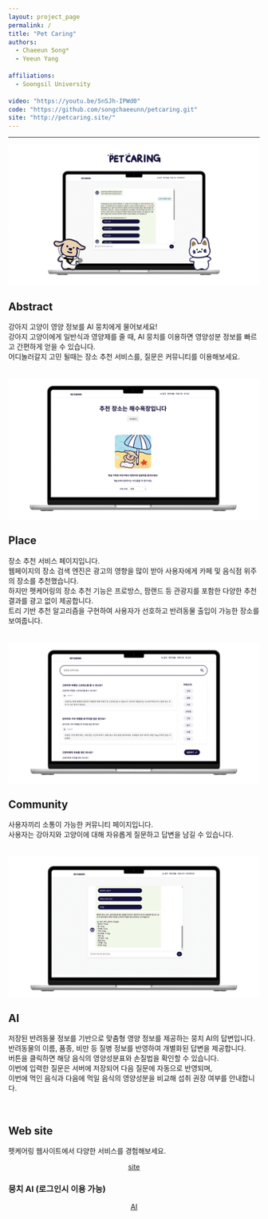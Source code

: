 ```yaml
---
layout: project_page
permalink: /
title: "Pet Caring"
authors:
  - Chaeeun Song*
  - Yeeun Yang
    
affiliations:
  - Soongsil University

video: "https://youtu.be/5nSJh-IPWd0"
code: "https://github.com/songchaeeunn/petcaring.git"
site: "http://petcaring.site/"
---
```


<body>
  <hr>
  <img src = "images/mainIMG.png" alt = "Example 001" style="display: block; margin: auto;">
</body>


<!-- Using HTML to center the abstract -->
<div class="columns is-centered has-text-centered">
  <div class="column is-four-fifths">
    <h2>Abstract</h2>
    <div class="has-text-centered">
      강아지 고양이 영양 정보를 AI 뭉치에게 물어보세요!<br>
      강아지 고양이에게 일반식과 영양제를 줄 때, AI 뭉치를 이용하면 영양성분 정보를 빠르고 간편하게 얻을 수 있습니다.<br>
      어디놀러갈지 고민 될때는 장소 추천 서비스를, 질문은 커뮤니티를 이용해보세요.
    </div>
  </div>
</div>
<br><br>

 <img src = "images/placeIMG.png" alt = "Example 001" style="display: block; margin: auto;">
 <div class="columns is-centered has-text-centered">
  <div class="column is-four-fifths">
    <h2>Place</h2>
    <div class="has-text-centered">
      장소 추천 서비스 페이지입니다. <br>
      웹페이지의 장소 검색 엔진은 광고의 영향을 많이 받아 사용자에게 카페 및 음식점 위주의 장소를 추천했습니다. <br>
      하지만 펫케어링의 장소 추천 기능은 프로방스, 팜랜드 등 관광지를 포함한 다양한 추천 결과를 광고 없이 제공합니다. <br>
      트리 기반 추천 알고리즘을 구현하여 사용자가 선호하고 반려동물 출입이 가능한 장소를 보여줍니다.
    </div>
  </div>
</div>
<br><br>

<img src = "images/commuIMG.png" alt = "Example 001" style="display: block; margin: auto;">
<div class="columns is-centered has-text-centered">
  <div class="column is-four-fifths">
    <h2>Community</h2>
    <div class="has-text-centered">
      사용자끼리 소통이 가능한 커뮤니티 페이지입니다.<br>
      사용자는 강아지와 고양이에 대해 자유롭게 질문하고 답변을 남길 수 있습니다.
    </div>
  </div>
</div>
<br><br>

<img src = "images/AIimg.png" alt = "Example 001" style="display: block; margin: auto;">
<div class="columns is-centered has-text-centered">
  <div class="column is-four-fifths">
    <h2>AI</h2>
    <div class="has-text-centered">
      저장된 반려동물 정보를 기반으로 맞춤형 영양 정보를 제공하는 뭉치 AI의 답변입니다. <br>
      반려동물의 이름, 품종, 비만 등 질병 정보를 반영하여 개별화된 답변을 제공합니다. <br>
      버튼을 클릭하면 해당 음식의 영양성분표와 손질법을 확인할 수 있습니다. <br>
      이번에 입력한 질문은 서버에 저장되어 다음 질문에 자동으로 반영되며, <br>
      이번에 먹인 음식과 다음에 먹일 음식의 영양성분을 비교해 섭취 권장 여부를 안내합니다.
    </div>
  </div>
</div>
 <br><br>  

<!-- Dataset Download Buttons -->


## Web site
펫케어링 웹사이트에서 다양한 서비스를 경험해보세요.
<div class="buttons" style="text-align: center; margin-top: 1em;">
  <a class="button is-primary" href="http://petcaring.site/" target="_blank">site</a>
</div>


### 뭉치 AI (로그인시 이용 가능)
<div class="buttons" style="text-align: center; margin-top: 1em;">
  <a class="button is-primary" href="http://43.202.9.123/html/chat/chatbot.html" target="_blank">AI</a>
</div>  

</code></pre>

